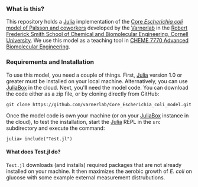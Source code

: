 ### What is this?
This repository holds a [Julia](https://julialang.org) implementation of the [Core _Escherichia coli_ model of Palsson and coworkers](https://www.ncbi.nlm.nih.gov/pubmed/26443778) developed
by the [Varnerlab](http://www.varnerlab.org) in the [Robert Frederick Smith School of Chemical and Biomolecular Engineering, Cornell University](https://www.cheme.cornell.edu/cbe).
We use this model as a teaching tool in [CHEME 7770 Advanced Biomolecular Engineering](https://varnerlab.github.io/CHEME-7770-Cornell-S19/).

### Requirements and Installation
To use this model, you need a couple of things. First, [Julia](https://julialang.org) version 1.0 or greater must be installed on your local machine.
Alternatively, you can use [JuliaBox](https://juliabox.com) in the cloud. Next, you'll need the model code. You can download the code either as a zip file, or by cloning directly from GitHub:

    git clone https://github.com/varnerlab/Core_Escherichia_coli_model.git

Once the model code is own your machine (or on your [JuliaBox](https://juliabox.com) instance in the cloud), to test the installation, start the [Julia](https://julialang.org) REPL in the ``src`` subdirectory and
execute the command:

    julia> include("Test.jl")

#### What does Test.jl do?
``Test.jl`` downloads (and installs) required packages that are not already installed on your machine. It then maximizes the aerobic growth of _E. coli_ on glucose with some example external measurement distrubutions.

